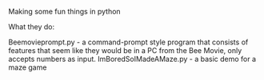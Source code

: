 Making some fun things in python

What they do:

Beemovieprompt.py - a command-prompt style program that consists of features that seem like they would be in a PC from the Bee Movie, only accepts numbers as input.
ImBoredSoIMadeAMaze.py - a basic demo for a maze game
